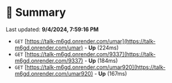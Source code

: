 # 📖 Summary
Last updated: **9/4/2024, 7:59:16 PM**

- `GET` [https://talk-m6gd.onrender.com/umar](https://talk-m6gd.onrender.com/umar) - **Up** (224ms)
- `GET` [https://talk-m6gd.onrender.com/9337](https://talk-m6gd.onrender.com/9337) - **Up** (184ms)
- `GET` [https://talk-m6gd.onrender.com/umar920](https://talk-m6gd.onrender.com/umar920) - **Up** (167ms)
